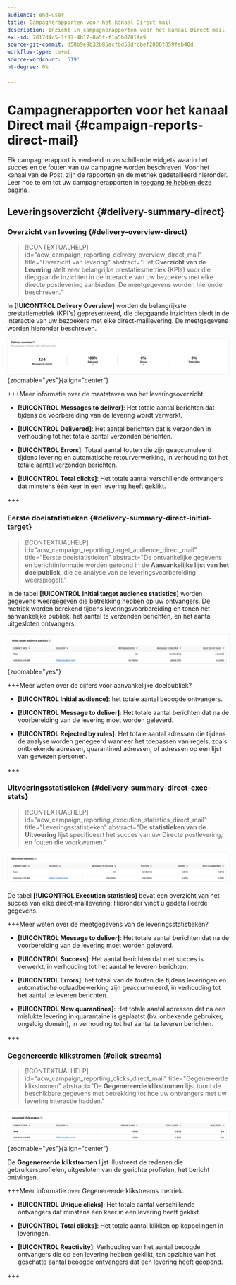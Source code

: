 ```yaml
---
audience: end-user
title: Campagnerapporten voor het kanaal Direct mail
description: Inzicht in campagnerapporten voor het kanaal Direct mail
exl-id: 7817d4c5-1f97-4b17-8a5f-f1a5b8701fe9
source-git-commit: d58b9e9b32b85acfbd58dfcbef2000f859feb40d
workflow-type: tm+mt
source-wordcount: '519'
ht-degree: 0%

---
```


# Campagnerapporten voor het kanaal Direct mail {#campaign-reports-direct-mail}

Elk campagnerapport is verdeeld in verschillende widgets waarin het succes en de fouten van uw campagne worden beschreven. Voor het kanaal van de Post, zijn de rapporten en de metriek gedetailleerd hieronder. Leer hoe te om tot uw campagnerapporten in [ toegang te hebben deze pagina ](campaign-reports.md).

## Leveringsoverzicht {#delivery-summary-direct}

### Overzicht van levering {#delivery-overview-direct}

>[!CONTEXTUALHELP]
>id="acw_campaign_reporting_delivery_overview_direct_mail"
>title="Overzicht van levering"
>abstract="Het **Overzicht van de Levering** stelt zeer belangrijke prestatiesmetriek (KPIs) voor die diepgaande inzichten in de interactie van uw bezoekers met elke directe postlevering aanbieden. De meetgegevens worden hieronder beschreven."

In **[!UICONTROL Delivery Overview]** worden de belangrijkste prestatiemetriek (KPI&#39;s) gepresenteerd, die diepgaande inzichten biedt in de interactie van uw bezoekers met elke direct-maillevering. De meetgegevens worden hieronder beschreven.

![ Overzicht van de metriek van de campagnelevering van de Directe post ](assets/direct-mail-campaign-overview.png){zoomable="yes"}{align="center"}

+++Meer informatie over de maatstaven van het leveringsoverzicht.

* **[!UICONTROL Messages to deliver]**: Het totale aantal berichten dat tijdens de voorbereiding van de levering wordt verwerkt.

* **[!UICONTROL Delivered]**: Het aantal berichten dat is verzonden in verhouding tot het totale aantal verzonden berichten.

* **[!UICONTROL Errors]**: Totaal aantal fouten die zijn geaccumuleerd tijdens levering en automatische retourverwerking, in verhouding tot het totale aantal verzonden berichten.

* **[!UICONTROL Total clicks]**: Het totale aantal verschillende ontvangers dat minstens één keer in een levering heeft geklikt.

+++

### Eerste doelstatistieken {#delivery-summary-direct-initial-target}

>[!CONTEXTUALHELP]
>id="acw_campaign_reporting_target_audience_direct_mail"
>title="Eerste doelstatistieken"
>abstract="De ontvankelijke gegevens en berichtinformatie worden getoond in de **Aanvankelijke lijst van het doelpubliek**, die de analyse van de leveringsvoorbereiding weerspiegelt."

In de tabel **[!UICONTROL Initial target audience statistics]** worden gegevens weergegeven die betrekking hebben op uw ontvangers. De metriek worden berekend tijdens leveringsvoorbereiding en tonen het aanvankelijke publiek, het aantal te verzenden berichten, en het aantal uitgesloten ontvangers.

![ Statistieken van het aanvankelijke doelpubliek voor Directe postcampagnes ](assets/direct-mail-campaign-target-audience.png){zoomable="yes"}

+++Meer weten over de cijfers voor aanvankelijke doelpubliek?

* **[!UICONTROL Initial audience]**: het totale aantal beoogde ontvangers.

* **[!UICONTROL Message to deliver]**: Het totale aantal berichten dat na de voorbereiding van de levering moet worden geleverd.

* **[!UICONTROL Rejected by rules]**: Het totale aantal adressen die tijdens de analyse worden genegeerd wanneer het toepassen van regels, zoals ontbrekende adressen, quarantined adressen, of adressen op een lijst van gewezen personen.

+++

### Uitvoeringsstatistieken {#delivery-summary-direct-exec-stats}

>[!CONTEXTUALHELP]
>id="acw_campaign_reporting_execution_statistics_direct_mail"
>title="Leveringsstatistieken"
>abstract="De **statistieken van de Uitvoering** lijst specificeert het succes van uw Directe postlevering, en fouten die voorkwamen."

![ de statistieken van de Uitvoering voor Directe postcampagnes ](assets/direct-mail-campaign-exec.png)

De tabel **[!UICONTROL Execution statistics]** bevat een overzicht van het succes van elke direct-maillevering. Hieronder vindt u gedetailleerde gegevens.

+++Meer weten over de meetgegevens van de leveringsstatistieken?

* **[!UICONTROL Message to deliver]**: Het totale aantal berichten dat na de voorbereiding van de levering moet worden geleverd.

* **[!UICONTROL Success]**: Het aantal berichten dat met succes is verwerkt, in verhouding tot het aantal te leveren berichten.

* **[!UICONTROL Errors]**: het totaal van de fouten die tijdens leveringen en automatische oplaadbewerking zijn geaccumuleerd, in verhouding tot het aantal te leveren berichten.

* **[!UICONTROL New quarantines]**: Het totale aantal adressen dat na een mislukte levering in quarantaine is geplaatst (bv. onbekende gebruiker, ongeldig domein), in verhouding tot het aantal te leveren berichten.

+++

### Gegenereerde klikstromen {#click-streams}

>[!CONTEXTUALHELP]
>id="acw_campaign_reporting_clicks_direct_mail"
>title="Gegenereerde klikstromen"
>abstract="De **Gegenereerde klikstromen** lijst toont de beschikbare gegevens met betrekking tot hoe uw ontvangers met uw levering interactie hadden."

![ klik stroomgegevens voor Directe postcampagnes ](assets/direct-mail-campaign-clicks.png){zoomable="yes"}{align="center"}

De **Gegenereerde klikstromen** lijst illustreert de redenen die gebruikersprofielen, uitgesloten van de gerichte profielen, het bericht ontvingen.

+++Meer informatie over Gegenereerde klikstreams metriek.

* **[!UICONTROL Unique clicks]**: Het totale aantal verschillende ontvangers dat minstens één keer in een levering heeft geklikt.

* **[!UICONTROL Total clicks]**: Het totale aantal klikken op koppelingen in leveringen.

* **[!UICONTROL Reactivity]**: Verhouding van het aantal beoogde ontvangers die op een levering hebben geklikt, ten opzichte van het geschatte aantal beoogde ontvangers dat een levering heeft geopend.

+++